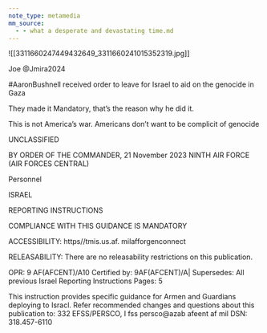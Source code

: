 ```yaml
---
note_type: metamedia
mm_source:
  - - what a desperate and devastating time.md
---
```


![[3311660247449432649_3311660241015352319.jpg]]

Joe
@Jmira2024

#AaronBushnell received order to leave for
Israel to aid on the genocide in Gaza

They made it Mandatory, that’s the reason why
he did it.

This is not America’s war. Americans don’t want
to be complicit of genocide

UNCLASSIFIED

BY ORDER OF THE COMMANDER, 21 November 2023
NINTH AIR FORCE (AIR FORCES CENTRAL)

Personnel

ISRAEL

REPORTING INSTRUCTIONS

COMPLIANCE WITH THIS GUIDANCE IS MANDATORY

ACCESSIBILITY: https//tmis.us.af. milafforgenconnect

RELEASABILITY: There are no releasability restrictions on this publication.

OPR: 9 AF(AFCENT)/A10 Certified by: 9AF(AFCENT)/A|
Supersedes: All previous Israel Reporting Instructions Pages: 5

This instruction provides specific guidance for Armen and Guardians deploying to Isracl. Refer
recommended changes and questions about this publication to: 332 EFSS/PERSCO,
I fss persco@azab afeent af mil DSN: 318.457-6110


